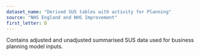 ```yaml
---
dataset_name: "Derived SUS tables with activity for Planning"
source: "NHS England and NHS Improvement"
first_letter: D
---
```

Contains adjusted and unadjusted summarised SUS data used for business planning model inputs.